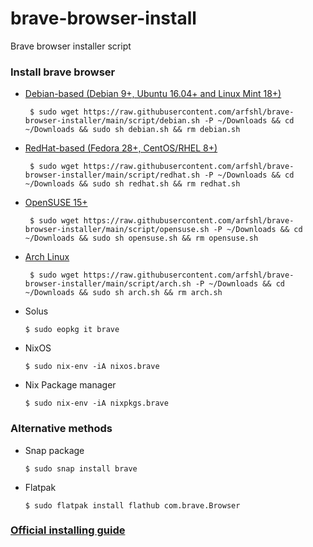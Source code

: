 # brave-browser-install
Brave browser installer script
### Install brave browser
- [Debian-based (Debian 9+, Ubuntu 16.04+ and Linux Mint 18+)](https://raw.githubusercontent.com/arfshl/brave-browser-installer/main/script/debian.sh)

       $ sudo wget https://raw.githubusercontent.com/arfshl/brave-browser-installer/main/script/debian.sh -P ~/Downloads && cd ~/Downloads && sudo sh debian.sh && rm debian.sh

- [RedHat-based (Fedora 28+, CentOS/RHEL 8+)](https://raw.githubusercontent.com/arfshl/brave-browser-installer/main/script/redhat.sh)

       $ sudo wget https://raw.githubusercontent.com/arfshl/brave-browser-installer/main/script/redhat.sh -P ~/Downloads && cd ~/Downloads && sudo sh redhat.sh && rm redhat.sh

- [OpenSUSE 15+](https://raw.githubusercontent.com/arfshl/brave-browser-installer/main/script/opensuse.sh)

       $ sudo wget https://raw.githubusercontent.com/arfshl/brave-browser-installer/main/script/opensuse.sh -P ~/Downloads && cd ~/Downloads && sudo sh opensuse.sh && rm opensuse.sh

- [Arch Linux](https://raw.githubusercontent.com/arfshl/brave-browser-installer/main/script/arch.sh)
     
       $ sudo wget https://raw.githubusercontent.com/arfshl/brave-browser-installer/main/script/arch.sh -P ~/Downloads && cd ~/Downloads && sudo sh arch.sh && rm arch.sh

- Solus 

      $ sudo eopkg it brave

- NixOS

      $ sudo nix-env -iA nixos.brave

- Nix Package manager

      $ sudo nix-env -iA nixpkgs.brave

### Alternative methods
- Snap package
      
      $ sudo snap install brave

- Flatpak

      $ sudo flatpak install flathub com.brave.Browser

### [Official installing guide](https://brave.com/linux/)
